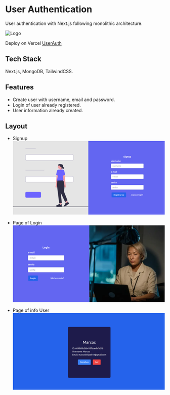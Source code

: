 
# User Authentication

User authentication with Next.js following monolithic architecture.

![Logo](https://raw.githubusercontent.com/marclipe/app-auth/main/src/app/favicon.ico)

Deploy on Vercel [UserAuth](https://appflix-eight.vercel.app/)

## Tech Stack

Next.js, MongoDB, TailwindCSS.

## Features

- Create user with username, email and password. 
- Login of user already registered.
- User information already created.

## Layout

- Signup
![App Screenshot](https://github.com/marclipe/app-auth/blob/main/public/images/screen-signup.png?raw=true)

- Page of Login
![App Screenshot](https://github.com/marclipe/app-auth/blob/main/public/images/screen-login.png?raw=true)

- Page of info User
![App Screenshot](https://github.com/marclipe/app-auth/blob/main/public/images/screen-info.png?raw=true)
